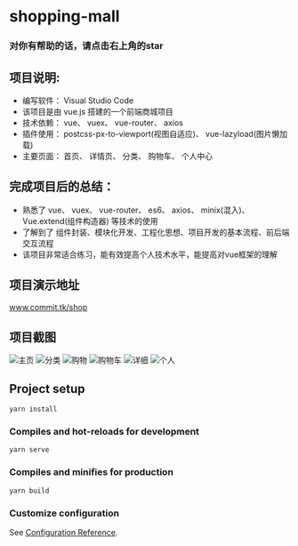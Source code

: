 # shopping-mall
### 对你有帮助的话，请点击右上角的star

## 项目说明:
* 编写软件： Visual Studio Code
* 该项目是由 vue.js 搭建的一个前端商城项目
* 技术依赖： vue、 vuex、 vue-router、 axios
* 插件使用： postcss-px-to-viewport(视图自适应)、 vue-lazyload(图片懒加载)
* 主要页面： 首页、 详情页、 分类、  购物车、 个人中心

## 完成项目后的总结：
* 熟悉了 vue、 vuex、 vue-router、 es6、 axios、 minix(混入)、 Vue.extend(组件构造器) 等技术的使用 
* 了解到了 组件封装、模块化开发、工程化思想、项目开发的基本流程、前后端交互流程
* 该项目非常适合练习，能有效提高个人技术水平，能提高对vue框架的理解

## 项目演示地址

www.commit.tk/shop

## 项目截图
  
![主页](http://www.commit.tk/shop-img/zhuye.png)
![分类](http://www.commit.tk/shop-img/fenlei.png)
![购物](http://www.commit.tk/shop-img/gouwu.png)
![购物车](http://www.commit.tk/shop-img/gouwuche.png)
![详细](http://www.commit.tk/shop-img/xiangxi.png)
![个人](http://www.commit.tk/shop-img/wode.png)


## Project setup
```
yarn install
```

### Compiles and hot-reloads for development
```
yarn serve
```

### Compiles and minifies for production
```
yarn build
```

### Customize configuration
See [Configuration Reference](https://cli.vuejs.org/config/).
